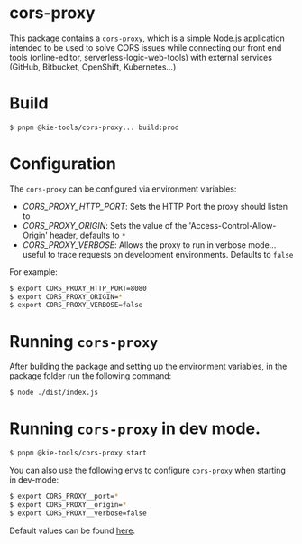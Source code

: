 # cors-proxy

This package contains a `cors-proxy`, which is a simple Node.js application intended to be used to solve CORS issues while connecting our front end tools (online-editor, serverless-logic-web-tools) with external services (GitHub, Bitbucket, OpenShift, Kubernetes...)

# Build

```bash
$ pnpm @kie-tools/cors-proxy... build:prod
```

# Configuration

The `cors-proxy` can be configured via environment variables:

- _CORS_PROXY_HTTP_PORT_: Sets the HTTP Port the proxy should listen to
- _CORS_PROXY_ORIGIN_: Sets the value of the 'Access-Control-Allow-Origin' header, defaults to `*`
- _CORS_PROXY_VERBOSE_: Allows the proxy to run in verbose mode... useful to trace requests on development environments. Defaults to `false`

For example:

```bash
$ export CORS_PROXY_HTTP_PORT=8080
$ export CORS_PROXY_ORIGIN=*
$ export CORS_PROXY_VERBOSE=false
```

# Running `cors-proxy`

After building the package and setting up the environment variables, in the package folder run the following command:

```bash
$ node ./dist/index.js
```

# Running `cors-proxy` in dev mode.

```bash
$ pnpm @kie-tools/cors-proxy start
```

You can also use the following envs to configure `cors-proxy` when starting in dev-mode:

```bash
$ export CORS_PROXY__port=*
$ export CORS_PROXY__origin=*
$ export CORS_PROXY__verbose=false
```

Default values can be found [here](./env/index.js).

